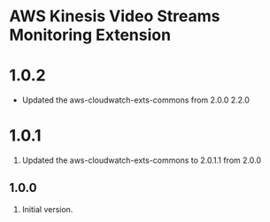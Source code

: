 # AWS Kinesis Video Streams Monitoring Extension
# 1.0.2
* Updated the aws-cloudwatch-exts-commons from 2.0.0  2.2.0
# 1.0.1
1. Updated the aws-cloudwatch-exts-commons to 2.0.1.1 from 2.0.0

## 1.0.0
1. Initial version.
